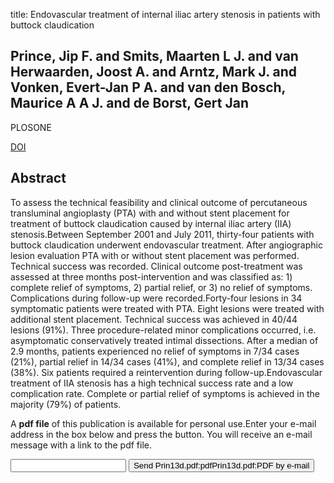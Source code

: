 title: Endovascular treatment of internal iliac artery stenosis in patients with buttock claudication

## Prince, Jip F. and Smits, Maarten L J. and van Herwaarden, Joost A. and Arntz, Mark J. and Vonken, Evert-Jan P A. and van den Bosch, Maurice A A J. and de Borst, Gert Jan
PLOSONE

<a href="https://doi.org/10.1371/journal.pone.0073331">DOI</a>

## Abstract
To assess the technical feasibility and clinical outcome of percutaneous transluminal angioplasty (PTA) with and without stent placement for treatment of buttock claudication caused by internal iliac artery (IIA) stenosis.Between September 2001 and July 2011, thirty-four patients with buttock claudication underwent endovascular treatment. After angiographic lesion evaluation PTA with or without stent placement was performed. Technical success was recorded. Clinical outcome post-treatment was assessed at three months post-intervention and was classified as: 1) complete relief of symptoms, 2) partial relief, or 3) no relief of symptoms. Complications during follow-up were recorded.Forty-four lesions in 34 symptomatic patients were treated with PTA. Eight lesions were treated with additional stent placement. Technical success was achieved in 40/44 lesions (91%). Three procedure-related minor complications occurred, i.e. asymptomatic conservatively treated intimal dissections. After a median of 2.9 months, patients experienced no relief of symptoms in 7/34 cases (21%), partial relief in 14/34 cases (41%), and complete relief in 13/34 cases (38%). Six patients required a reintervention during follow-up.Endovascular treatment of IIA stenosis has a high technical success rate and a low complication rate. Complete or partial relief of symptoms is achieved in the majority (79%) of patients.

A <b>pdf file</b> of this publication is available for personal use.Enter your e-mail address in the box below and press the button. You will receive an e-mail message with a link to the pdf file.
<form action="sender.php">  <input type="text" name="email">  <input type="submit" value="Send Prin13d.pdf:pdfPrin13d.pdf:PDF by e-mail"></form>